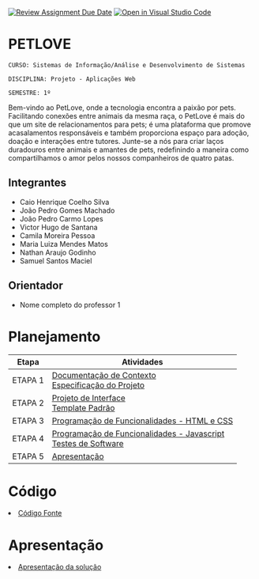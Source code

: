 [![Review Assignment Due Date](https://classroom.github.com/assets/deadline-readme-button-24ddc0f5d75046c5622901739e7c5dd533143b0c8e959d652212380cedb1ea36.svg)](https://classroom.github.com/a/c1_paze5)
[![Open in Visual Studio Code](https://classroom.github.com/assets/open-in-vscode-718a45dd9cf7e7f842a935f5ebbe5719a5e09af4491e668f4dbf3b35d5cca122.svg)](https://classroom.github.com/online_ide?assignment_repo_id=11591976&assignment_repo_type=AssignmentRepo)
# PETLOVE

`CURSO: Sistemas de Informação/Análise e Desenvolvimento de Sistemas`

`DISCIPLINA: Projeto - Aplicações Web`

`SEMESTRE: 1º`

Bem-vindo ao PetLove, onde a tecnologia encontra a paixão por pets. Facilitando conexões entre animais da mesma raça, o PetLove é mais do que um site de relacionamentos para pets; é uma plataforma que promove acasalamentos responsáveis e também proporciona espaço para adoção, doação e interações entre tutores. Junte-se a nós para criar laços duradouros entre animais e amantes de pets, redefinindo a maneira como compartilhamos o amor pelos nossos companheiros de quatro patas.

## Integrantes

* Caio Henrique Coelho Silva
* João Pedro Gomes Machado
* João Pedro Carmo Lopes
* Victor Hugo de Santana
* Camila Moreira Pessoa
* Maria Luiza Mendes Matos
* Nathan Araujo Godinho
* Samuel Santos Maciel 

## Orientador

* Nome completo do professor 1

# Planejamento

| Etapa         | Atividades |
|  :----:   | ----------- |
| ETAPA 1         |[Documentação de Contexto](docs/context.md) <br> [Especificação do Projeto](docs/especification.md) |
| ETAPA 2         |[Projeto de Interface](docs/interface.md) <br> [Template Padrão](docs/template.md) |
| ETAPA 3         |[Programação de Funcionalidades - HTML e CSS](docs/development.md) |
| ETAPA 4        |[Programação de Funcionalidades - Javascript](docs/development.md) <br> [Testes de Software ](docs/tests.md) |
| ETAPA 5         | [Apresentação](presentation/README.md) |

# Código

<li><a href="src/README.md"> Código Fonte</a></li>

# Apresentação

<li><a href="presentation/README.md"> Apresentação da solução</a></li>
